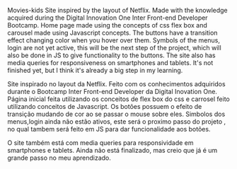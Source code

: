 Movies-kids
Site inspired by the layout of Netflix. Made with the knowledge acquired during the Digital Innovation One Inter Front-end Developer Bootcamp. 
Home page made using the concepts of css flex box and carousel made using Javascript concepts. 
The buttons have a transition effect changing color when you hover over them. 
Symbols of the menus, login are not yet active, this will be the next step of the project, which will also be done in JS to give functionality to the buttons.
The site also has media queries for responsiveness on smartphones and tablets. It's not finished yet, but I think it's already a big step in my learning.


Site inspirado no layout da Netflix. Feito com os conhecimentos adquiridos durante o Bootcamp Inter Front-end Developer da Digital Inovation One.
Página inicial feita utilizando os conceitos de flex box do css e carrosel feito utilizando conceitos de Javascript. 
Os botões possuem o efeito de transição mudando de cor ao se passar o mouse sobre eles.
Simbolos dos menus,login ainda não estão ativos, este será o proximo passo do projeto , no qual tambem será feito em JS para dar funcionalidade aos botões.

O site também está com media queries para responsividade em smartphones e tablets. Ainda não está finalizado, mas creio que já é um grande passo no meu aprendizado.
